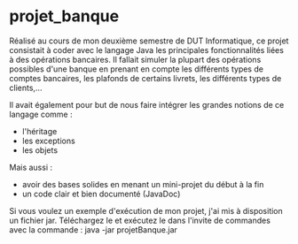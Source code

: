 # projet_banque
Réalisé au cours de mon deuxième semestre de DUT Informatique, ce projet consistait à coder avec le langage Java les principales fonctionnalités liées à des opérations bancaires. Il fallait simuler la plupart des opérations possibles d'une banque en prenant en compte les différents types de comptes bancaires, les plafonds de certains livrets, les différents types de clients,...

Il avait également pour but de nous faire intégrer les grandes notions de ce langage comme : 
  * l'héritage
  * les exceptions
  * les objets
  
Mais aussi :

  * avoir des bases solides en menant un mini-projet du début à la fin
  * un code clair et bien documenté (JavaDoc)


Si vous voulez un exemple d'exécution de mon projet, j'ai mis à disposition un fichier jar.
Téléchargez le et exécutez le dans l'invite de commandes avec la commande : java -jar projetBanque.jar
